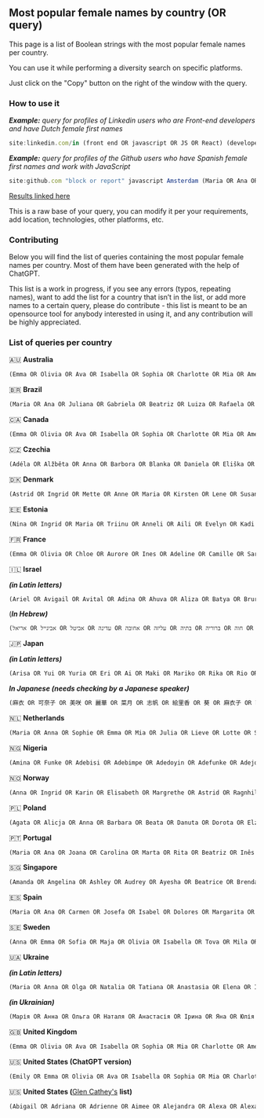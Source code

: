 ## Most popular female names by country (OR query)

This page is a list of Boolean strings with the most popular female names per country. 

You can use it while performing a diversity search on specific platforms.

Just click on the "Copy" button on the right of the window with the query.

### **How to use it**

***Example:** query for profiles of Linkedin users who are Front-end developers and have Dutch female first names*

```jsx
site:linkedin.com/in (front end OR javascript OR JS OR React) (developer OR engineer) (Maria OR Anna OR Sophie OR Emma OR Mia OR Julia OR Lieve OR Lotte OR Sara OR Sanne OR Eva OR Linda OR Elise OR Femke OR Isabelle OR Yara OR Amelia OR Charlie OR Maja OR Noa OR Roos OR Fleur OR Merel OR Nina OR Hanna OR Lianne OR Amy OR Milou OR Megan OR Iris OR Aurora OR Lotte OR Maxime OR Pien OR Bo OR Inez OR Esther OR Bente OR Lisanne OR Lien OR Liza OR Nienke OR Maud OR Marije OR Lin OR Aniek OR Kim OR Marloes OR Jasmijn OR Lian OR Loes OR Maike OR Merel OR Puck OR Rosa OR Sofie OR Suus OR Tess OR Wendy OR Ylva OR Zoë OR Lisa OR Annemarie OR Bianca OR Cathelijne OR Eline OR Francien OR Gertie OR Hester OR Janna OR Jenny OR Kimberley OR Lianne OR Loes OR Monique OR Nina OR Patricia OR Paulien OR Pauline OR Sabrina OR Sandra OR Sanneke OR Simone OR Tineke OR Willeke OR Wilma OR Xandra OR Yvonne OR Zus)
```


 ***Example:** query for profiles of the Github users who have Spanish female first names and work with JavaScript*

```jsx
site:github.com "block or report" javascript Amsterdam (Maria OR Ana OR Carmen OR Josefa OR Isabel OR Dolores OR Margarita OR María Teresa OR Cristina OR Pilar OR Ana María OR Lucía OR Marta OR Sara OR Julia OR Belén OR Encarnación OR Raquel OR Martina OR Natalia OR Laura OR Victoria OR Esther OR Nuria OR Alba OR Andrea OR Mónica OR Yolanda OR Concha OR Aida OR Arancha OR Mercedes OR Gloria OR Irene OR Lourdes OR Francisca OR Elvira OR Inmaculada OR Martínez OR Elena OR Guadalupe OR Patricia OR Amparo OR Ofelia OR Silvia OR Rocío OR Julia María OR Lucinda OR Ester OR Fátima OR Adela OR Emilia OR Conchita OR Amalia OR Adriana OR María José OR Ángela OR María Dolores OR Fernanda OR Encarna OR Asunción OR Begoña OR Concepción OR Raúl OR Remedios OR Amelia OR Aurora OR Ana Isabel OR Rosa María OR Marisol OR Agustina OR Teresa OR Ana Belén OR Ana Rosa OR Juanita OR Angela OR Yolanda Maria OR María Victoria OR María Antonia OR Rosa Ana OR Anabel OR Mireia OR Marta María OR Ainhoa OR Nerea OR Mercedes María OR Silvia María OR Ana María OR Ana Maria OR Elvira María OR Maria Teresa OR Isabel Maria OR María Jose OR Conchita María OR Maria Dolores OR Maria Isabel OR Rocio Maria OR Ana Maria Teresa OR Belen Maria OR Carmen Maria OR Lucía Maria OR María Cristina OR María Pilar OR Maria Luisa OR Victoria Maria OR Ana Luisa OR María Elena OR María Gloria OR Maria Irene OR Maria Lourdes OR María Francisca OR María Inmaculada OR Maria Martinez OR Maria Guadalupe OR Maria Patricia OR Maria Amparo OR Maria Ofelia OR Maria Silvia OR Maria Rocio OR Maria Julia OR Maria Lucinda OR Maria Ester OR Maria Fatima OR Maria Adela OR Maria Emilia OR Maria Conchita OR Maria Amalia OR Maria Adriana OR María Josefa OR María Ángela OR María Dolores OR María Fernanda OR María Encarna OR María Asunción OR María Begoña OR María Concepción OR María Raúl OR María Remedios OR María Amelia OR María Aurora OR María Ana Isabel OR María Rosa María OR María Marisol OR María Agustina OR María Teresa OR María Ana Belén OR María Ana Rosa OR María Juanita OR María Angela OR María Yolanda OR María Mireia OR María Ainhoa OR María Nerea OR María Ana María OR María Ana Maria OR María Elvira María OR María Victoria OR María Antonia OR María Rosa Ana OR María Anabel)
```

[Results linked here](https://www.google.com/search?q=site%3Agithub.com+%22block+or+report%22+javascript++%28Maria+OR+Ana+OR+Carmen+OR+Josefa+OR+Isabel+OR+Dolores+OR+Margarita+OR+Mar%C3%ADa+Teresa+OR+Cristina+OR+Pilar+OR+Ana+Mar%C3%ADa+OR+Luc%C3%ADa+OR+Marta+OR+Sara+OR+Julia+OR+Bel%C3%A9n+OR+Encarnaci%C3%B3n+OR+Raquel+OR+Martina+OR+Natalia+OR+Laura+OR+Victoria+OR+Esther+OR+Nuria+OR+Alba+OR+Andrea+OR+M%C3%B3nica+OR+Yolanda+OR+Concha+OR+Aida+OR+Arancha+OR+Mercedes+OR+Gloria+OR+Irene+OR+Lourdes+OR+Francisca+OR+Elvira+OR+Inmaculada+OR+Mart%C3%ADnez+OR+Elena+OR+Guadalupe+OR+Patricia+OR+Amparo+OR+Ofelia+OR+Silvia+OR+Roc%C3%ADo+OR+Julia+Mar%C3%ADa+OR+Lucinda+OR+Ester+OR+F%C3%A1tima+OR+Adela+OR+Emilia+OR+Conchita+OR+Amalia+OR+Adriana+OR+Mar%C3%ADa+Jos%C3%A9+OR+%C3%81ngela+OR+Mar%C3%ADa+Dolores+OR+Fernanda+OR+Encarna+OR+Asunci%C3%B3n+OR+Bego%C3%B1a+OR+Concepci%C3%B3n+OR+Ra%C3%BAl+OR+Remedios+OR+Amelia+OR+Aurora+OR+Ana+Isabel+OR+Rosa+Mar%C3%ADa+OR+Marisol+OR+Agustina+OR+Teresa+OR+Ana+Bel%C3%A9n+OR+Ana+Rosa+OR+Juanita+OR+Angela+OR+Yolanda+Maria+OR+Mar%C3%ADa+Victoria+OR+Mar%C3%ADa+Antonia+OR+Rosa+Ana+OR+Anabel+OR+Mireia+OR+Marta+Mar%C3%ADa+OR+Ainhoa+OR+Nerea+OR+Mercedes+Mar%C3%ADa+OR+Silvia+Mar%C3%ADa+OR+Ana+Mar%C3%ADa+OR+Ana+Maria+OR+Elvira+Mar%C3%ADa+OR+Maria+Teresa+OR+Isabel+Maria+OR+Mar%C3%ADa+Jose+OR+Conchita+Mar%C3%ADa+OR+Maria+Dolores+OR+Maria+Isabel+OR+Rocio+Maria+OR+Ana+Maria+Teresa+OR+Belen+Maria+OR+Carmen+Maria+OR+Luc%C3%ADa+Maria+OR+Mar%C3%ADa+Cristina+OR+Mar%C3%ADa+Pilar+OR+Maria+Luisa+OR+Victoria+Maria+OR+Ana+Luisa+OR+Mar%C3%ADa+Elena+OR+Mar%C3%ADa+Gloria+OR+Maria+Irene+OR+Maria+Lourdes+OR+Mar%C3%ADa+Francisca+OR+Mar%C3%ADa+Inmaculada+OR+Maria+Martinez+OR+Maria+Guadalupe+OR+Maria+Patricia+OR+Maria+Amparo+OR+Maria+Ofelia+OR+Maria+Silvia+OR+Maria+Rocio+OR+Maria+Julia+OR+Maria+Lucinda+OR+Maria+Ester+OR+Maria+Fatima+OR+Maria+Adela+OR+Maria+Emilia+OR+Maria+Conchita+OR+Maria+Amalia+OR+Maria+Adriana+OR+Mar%C3%ADa+Josefa+OR+Mar%C3%ADa+%C3%81ngela+OR+Mar%C3%ADa+Dolores+OR+Mar%C3%ADa+Fernanda+OR+Mar%C3%ADa+Encarna+OR+Mar%C3%ADa+Asunci%C3%B3n+OR+Mar%C3%ADa+Bego%C3%B1a+OR+Mar%C3%ADa+Concepci%C3%B3n+OR+Mar%C3%ADa+Ra%C3%BAl+OR+Mar%C3%ADa+Remedios+OR+Mar%C3%ADa+Amelia+OR+Mar%C3%ADa+Aurora+OR+Mar%C3%ADa+Ana+Isabel+OR+Mar%C3%ADa+Rosa+Mar%C3%ADa+OR+Mar%C3%ADa+Marisol+OR+Mar%C3%ADa+Agustina+OR+Mar%C3%ADa+Teresa+OR+Mar%C3%ADa+Ana+Bel%C3%A9n+OR+Mar%C3%ADa+Ana+Rosa+OR+Mar%C3%ADa+Juanita+OR+Mar%C3%ADa+Angela+OR+Mar%C3%ADa+Yolanda+OR+Mar%C3%ADa+Mireia+OR+Mar%C3%ADa+Ainhoa+OR+Mar%C3%ADa+Nerea+OR+Mar%C3%ADa+Ana+Mar%C3%ADa+OR+Mar%C3%ADa+Ana+Maria+OR+Mar%C3%ADa+Elvira+Mar%C3%ADa+OR+Mar%C3%ADa+Victoria+OR+Mar%C3%ADa+Antonia+OR+Mar%C3%ADa+Rosa+Ana+OR+Mar%C3%ADa+Anabel%29&ei=kuXbY_afBqGO9u8PhvSK0Ao&ved=0ahUKEwj2sOLdoff8AhUhh_0HHQa6AqoQ4dUDCA8&uact=5&oq=site%3Agithub.com+%22block+or+report%22+javascript++%28Maria+OR+Ana+OR+Carmen+OR+Josefa+OR+Isabel+OR+Dolores+OR+Margarita+OR+Mar%C3%ADa+Teresa+OR+Cristina+OR+Pilar+OR+Ana+Mar%C3%ADa+OR+Luc%C3%ADa+OR+Marta+OR+Sara+OR+Julia+OR+Bel%C3%A9n+OR+Encarnaci%C3%B3n+OR+Raquel+OR+Martina+OR+Natalia+OR+Laura+OR+Victoria+OR+Esther+OR+Nuria+OR+Alba+OR+Andrea+OR+M%C3%B3nica+OR+Yolanda+OR+Concha+OR+Aida+OR+Arancha+OR+Mercedes+OR+Gloria+OR+Irene+OR+Lourdes+OR+Francisca+OR+Elvira+OR+Inmaculada+OR+Mart%C3%ADnez+OR+Elena+OR+Guadalupe+OR+Patricia+OR+Amparo+OR+Ofelia+OR+Silvia+OR+Roc%C3%ADo+OR+Julia+Mar%C3%ADa+OR+Lucinda+OR+Ester+OR+F%C3%A1tima+OR+Adela+OR+Emilia+OR+Conchita+OR+Amalia+OR+Adriana+OR+Mar%C3%ADa+Jos%C3%A9+OR+%C3%81ngela+OR+Mar%C3%ADa+Dolores+OR+Fernanda+OR+Encarna+OR+Asunci%C3%B3n+OR+Bego%C3%B1a+OR+Concepci%C3%B3n+OR+Ra%C3%BAl+OR+Remedios+OR+Amelia+OR+Aurora+OR+Ana+Isabel+OR+Rosa+Mar%C3%ADa+OR+Marisol+OR+Agustina+OR+Teresa+OR+Ana+Bel%C3%A9n+OR+Ana+Rosa+OR+Juanita+OR+Angela+OR+Yolanda+Maria+OR+Mar%C3%ADa+Victoria+OR+Mar%C3%ADa+Antonia+OR+Rosa+Ana+OR+Anabel+OR+Mireia+OR+Marta+Mar%C3%ADa+OR+Ainhoa+OR+Nerea+OR+Mercedes+Mar%C3%ADa+OR+Silvia+Mar%C3%ADa+OR+Ana+Mar%C3%ADa+OR+Ana+Maria+OR+Elvira+Mar%C3%ADa+OR+Maria+Teresa+OR+Isabel+Maria+OR+Mar%C3%ADa+Jose+OR+Conchita+Mar%C3%ADa+OR+Maria+Dolores+OR+Maria+Isabel+OR+Rocio+Maria+OR+Ana+Maria+Teresa+OR+Belen+Maria+OR+Carmen+Maria+OR+Luc%C3%ADa+Maria+OR+Mar%C3%ADa+Cristina+OR+Mar%C3%ADa+Pilar+OR+Maria+Luisa+OR+Victoria+Maria+OR+Ana+Luisa+OR+Mar%C3%ADa+Elena+OR+Mar%C3%ADa+Gloria+OR+Maria+Irene+OR+Maria+Lourdes+OR+Mar%C3%ADa+Francisca+OR+Mar%C3%ADa+Inmaculada+OR+Maria+Martinez+OR+Maria+Guadalupe+OR+Maria+Patricia+OR+Maria+Amparo+OR+Maria+Ofelia+OR+Maria+Silvia+OR+Maria+Rocio+OR+Maria+Julia+OR+Maria+Lucinda+OR+Maria+Ester+OR+Maria+Fatima+OR+Maria+Adela+OR+Maria+Emilia+OR+Maria+Conchita+OR+Maria+Amalia+OR+Maria+Adriana+OR+Mar%C3%ADa+Josefa+OR+Mar%C3%ADa+%C3%81ngela+OR+Mar%C3%ADa+Dolores+OR+Mar%C3%ADa+Fernanda+OR+Mar%C3%ADa+Encarna+OR+Mar%C3%ADa+Asunci%C3%B3n+OR+Mar%C3%ADa+Bego%C3%B1a+OR+Mar%C3%ADa+Concepci%C3%B3n+OR+Mar%C3%ADa+Ra%C3%BAl+OR+Mar%C3%ADa+Remedios+OR+Mar%C3%ADa+Amelia+OR+Mar%C3%ADa+Aurora+OR+Mar%C3%ADa+Ana+Isabel+OR+Mar%C3%ADa+Rosa+Mar%C3%ADa+OR+Mar%C3%ADa+Marisol+OR+Mar%C3%ADa+Agustina+OR+Mar%C3%ADa+Teresa+OR+Mar%C3%ADa+Ana+Bel%C3%A9n+OR+Mar%C3%ADa+Ana+Rosa+OR+Mar%C3%ADa+Juanita+OR+Mar%C3%ADa+Angela+OR+Mar%C3%ADa+Yolanda+OR+Mar%C3%ADa+Mireia+OR+Mar%C3%ADa+Ainhoa+OR+Mar%C3%ADa+Nerea+OR+Mar%C3%ADa+Ana+Mar%C3%ADa+OR+Mar%C3%ADa+Ana+Maria+OR+Mar%C3%ADa+Elvira+Mar%C3%ADa+OR+Mar%C3%ADa+Victoria+OR+Mar%C3%ADa+Antonia+OR+Mar%C3%ADa+Rosa+Ana+OR+Mar%C3%ADa+Anabel%29&gs_lcp=Cgxnd3Mtd2l6LXNlcnAQA0oECEEYAEoECEYYAFCJCViJCWCB4gFoAHAAeACAAQCIAQCSAQCYAQCgAQHAAQE&sclient=gws-wiz-serp)

 
This is a raw base of your query, you can modify it per your requirements, add location, technologies, other platforms, etc.

### Contributing

Below you will find the list of queries containing the most popular female names per country. Most of them have been generated with the help of ChatGPT. 

This list is a work in progress, if you see any errors (typos, repeating names), want to add the list for a country that isn’t in the list, or add more names to a certain query, please do contribute - this list is meant to be an opensource tool for anybody interested in using it, and any contribution will be highly appreciated. 

### List of queries per country

🇦🇺 **Australia**

```jsx
(Emma OR Olivia OR Ava OR Isabella OR Sophia OR Charlotte OR Mia OR Amelia OR Harper OR Evelyn OR Abigail OR Emily OR Elizabeth OR Avery OR Sofia OR Ella OR Madison OR Scarlett OR Victoria OR Aria OR Grace OR Chloe OR Camila OR Natalie OR Aaliyah OR Addison OR Riley OR Lily OR Aubrey OR Brooklyn OR Ellie OR Nora OR Hazel OR Violet OR Aurora OR Adalynn OR Mila OR Luna OR Willow OR Sarah OR Audrey OR Hailey OR Arianna OR Kaylee OR Anna OR Elliana OR Allison OR Savannah OR Nevaeh OR Paisley OR Everly OR Cora OR Lydia OR Eleanor OR Hannah OR Harley OR Aubree OR Genesis OR Adalyn OR Ryleigh OR Saylor OR Makayla OR Julia OR Gianna OR Ivy OR Sadie OR Mackenzie OR Lillian OR Caroline OR Brielle OR Khloé OR Ariah OR Raelynn OR Jocelyn OR Evangeline OR Parker OR Samantha OR Vivienne OR Remi OR Jordyn OR Kinley OR Hayden OR Rylee OR Piper OR Quinn OR Paige OR Gwendolyn OR Reign OR Isabelle OR Annabelle OR Raegan OR Everleigh OR Cali OR Ruth OR Arya OR Mariah OR Mya OR Londyn)
```

🇧🇷 **Brazil**

```jsx
(Maria OR Ana OR Juliana OR Gabriela OR Beatriz OR Luiza OR Rafaela OR Fernanda OR Isabella OR Amanda OR Caroline OR Karoline OR Sarah OR Roberta OR Larissa OR Raissa OR Aline OR Flavia OR Francisca OR Mariana OR Luana OR Bianca OR Lara OR Mayara OR Tatiana OR Isadora OR Marcela OR Ana Paula OR Guilhermina OR Heloisa OR Tais OR Bruna OR Marcelina OR Ana Luiza OR Leticia OR Paola OR Laura OR Maria Clara OR Ludmila OR Joana OR Carolina OR Maria Eduarda OR Alice OR Marcela OR Ana Beatriz OR Julia OR Joana OR Leticia OR Marina OR Maria Alice OR Karina OR Gisele OR Luciana OR Alice OR Mariana OR Marcela OR Luana OR Karoline OR Lara OR Maria Luiza OR Ludmila OR Raissa OR Bruna OR Leticia OR Mariana OR Francisca OR Gabriela OR Marina OR Leticia OR Rafaela OR Bruna OR Karoline OR Beatriz OR Roberta OR Mariana OR Juliana OR Rafaela OR Mariana OR Bruna OR Leticia OR Roberta)
```

🇨🇦 **Canada**

```jsx
(Emma OR Olivia OR Ava OR Isabella OR Sophia OR Charlotte OR Mia OR Amelia OR Harper OR Evelyn OR Abigail OR Emily OR Elizabeth OR Avery OR Sofia OR Ella OR Madison OR Scarlett OR Victoria OR Aria OR Grace OR Chloe OR Camila OR Natalie OR Aaliyah OR Addison OR Riley OR Lily OR Aubrey OR Brooklyn OR Ellie OR Nora OR Hazel OR Violet OR Aurora OR Adalynn OR Mila OR Luna OR Willow OR Sarah OR Audrey OR Hailey OR Arianna OR Kaylee OR Anna OR Elliana OR Allison OR Savannah OR Nevaeh OR Paisley OR Everly OR Cora OR Lydia OR Eleanor OR Hannah OR Harley OR Aubree OR Genesis OR Adalyn OR Ryleigh OR Saylor OR Makayla OR Julia OR Gianna OR Ivy OR Sadie OR Mackenzie OR Lillian OR Caroline OR Brielle OR Khloé OR Ariah OR Raelynn OR Jocelyn OR Evangeline OR Parker OR Samantha OR Vivienne OR Remi OR Jordyn OR Kinley OR Hayden OR Rylee OR Piper OR Quinn OR Paige OR Gwendolyn OR Reign OR Isabelle OR Annabelle OR Raegan OR Everleigh OR Cali OR Ruth OR Arya OR Mariah OR Mya OR Londyn)
```

🇨🇿 **Czechia**

```jsx
(Adéla OR Alžběta OR Anna OR Barbora OR Blanka OR Daniela OR Eliška OR Eva OR Gabriela OR Hana OR Iva OR Jana OR Kateřina OR Kristýna OR Lucie OR Magdaléna OR Markéta OR Martina OR Michaela OR Monika OR Natalie OR Nikola OR Pavlína OR Petra OR Renata OR Šárka OR Simona OR Soňa OR Tereza OR Veronika OR Věra OR Vladimíra OR Zuzana OR Aneta OR Andrea OR Jitka OR Klára OR Květa OR Lenka OR Lída OR Ludmila OR Marcela OR Mariana OR Marika OR Marta OR Michala OR Milada OR Milena OR Miloslava OR Miroslava OR Nada OR Náděje OR Nina OR Olga OR Patrik OR Paulina OR Radka OR Renáta OR Růžena OR Štěpánka OR Sylva OR Tamara OR Terezie OR Zdenka OR Zdena OR Zdeňka OR Zuzana OR Alena OR Alice OR Anastázie OR Anetta OR Anička OR Božena OR Dita OR Drahomíra OR Jarmila OR Jaroslava OR Jolana OR Karolína OR Katerina OR Lenka OR Lidmila OR Lucie OR Lydie OR Magdaléna OR Marie OR Marijana OR Marika OR Marketa OR Mária OR Milada OR Miloslava OR Olga OR Renata OR Stanislava OR Tereza OR Zdena OR Zdeňka OR Zuzana)
```

🇩🇰 **Denmark**

```jsx
(Astrid OR Ingrid OR Mette OR Anne OR Maria OR Kirsten OR Lene OR Susanne OR Hanne OR Rikke OR Signe OR Helene OR Sine OR Dorthe OR Ida OR Birgitte OR Maja OR Anne-Marie OR Malene OR Sofie OR Camilla OR Louise OR Line OR Emma OR Julie OR Trine OR Cecilie OR Sara OR Pernille OR Charlotte OR Gitte OR Stine OR Tina OR Inge OR Elisabeth OR Karen OR Lise OR Birthe OR Majken OR Berit OR Jette OR Grethe OR Karen-Lise OR Henriette OR Nina OR Vibeke OR Agnes OR Bettina OR Karen-Margrethe OR Kristine OR Annette OR Bodil OR Connie OR Merete OR Tine OR Ilse OR Aase OR Marianne OR Tove OR Margrethe OR Lene-Mette OR Anette OR Else OR Eva OR Elin OR Gunilla OR Johanne OR Kari OR Ulla OR Lotte OR Birte OR Gudrun OR Susan OR Lene-Marie OR Inger OR Christa OR Gertrud OR Tanja OR Janni OR Lone OR Anja OR Karen-Marie OR Marianne-Lene OR Helle OR Mette-Marie OR Karoline OR Kristina OR Karen-Birgitte OR Anette-Mette OR Pia OR Lene-Merete OR Berit-Lene OR Marie)
```

🇪🇪 **Estonia**

```jsx
(Nina OR Ingrid OR Maria OR Triinu OR Anneli OR Aili OR Evelyn OR Kadi OR Kristiina OR Kätlin OR Marika OR Merike OR Miina OR Siiri OR Evelin OR Heidi OR Helina OR Karmen OR Leena OR Marju OR Marlene OR Piret OR Raili OR Ülle OR Agnes OR Airi OR Alar OR Alise OR Anu OR Ariana OR Astrid OR Birgit OR Eda OR Eliise OR Gerli OR Ilona OR Indrek OR Inna OR Jana OR Janika OR Katrin OR Kerttu OR Kiira OR Kreete OR Krista OR Lara OR Laura OR Lea OR Liisi OR Ljudmilla OR Maarika OR Maarja OR Mariliis OR Maris OR Marta OR Maret OR Mihkel OR Nele OR Päivi OR Piia OR Riina OR Sandra OR Signe OR Silvia OR Sirje OR Siret OR Taisi OR Tanel OR Tõnu OR Toomas OR Triin OR Tõnis OR Urmas OR Uudo OR Valentina OR Violet OR Väli OR Anti OR Iiris OR Imbi OR Inge OR Kadri OR Katariina OR Kertu OR Liina OR Lille OR Linda OR Markus OR Marva OR Mette OR Milvi OR Mirtel OR Monika OR Pauliina OR Raivo OR Renata OR Risto OR Sille OR Sireli OR Siim OR Sirje OR Tuuli OR Viive OR Väino OR Elo OR Elsa OR Ene OR Epp OR Erki OR Eve OR Gertrud OR Hele OR Jakob OR Janne OR Joosep OR Juhan OR Juuli OR Kaur OR Kelle OR Kirsi OR Küllike OR Laine OR Liisi OR Mart OR Meelis OR Meeli OR Mihkel OR Tarmo OR Tiina OR Toivo OR Ulla OR Villem OR Zuleyha)
```

🇫🇷 **France**

```jsx
(Emma OR Olivia OR Chloe OR Aurore OR Ines OR Adeline OR Camille OR Sarah OR Lucie OR Amelie OR Lea OR Nina OR Elise OR Manon OR Lila OR Lola OR Louise OR Claire OR Julie OR Margaux OR Eve OR Pauline OR Justine OR Maelys OR Mila OR Estelle OR Lou OR Anaïs OR Celia OR Louna OR Mila OR Zoé OR Léa OR Emilie OR Lena OR Clara OR Mathilde OR Charlotte OR Marianne OR Lilou OR Marie OR Elodie OR Romane OR Céline OR Gabrielle OR Laurine OR Mila OR Noémie OR Héloïse OR Anne OR Line OR Lilou OR Nathalie OR Alix OR Sophie OR Marine OR Aurélie OR Lena OR Maeve OR Alexandra OR Alice OR Coralie OR Fanny OR Lysa OR Lena OR Annie OR Pauline OR Brigitte OR Lise OR Eva OR Aurélia OR Lena OR Lise OR Léna OR Lola OR Victoire OR Lena OR Claire OR Béatrice OR Nina OR Lena OR Julie OR Lena OR Nina OR Lena OR Léa)
```
🇮🇱 **Israel**

***(in Latin letters)***

```jsx
(Ariel OR Avigail OR Avital OR Adina OR Ahuva OR Aliza OR Batya OR Bruria OR Chava OR Dafna OR Devorah OR Eden OR Efrat OR Eliana OR Elisha OR Emunah OR Esther OR Etty OR Galit OR Gila OR Hadar OR Hannah OR Hava OR Haviva OR Hilla OR Ilana OR Irit OR Keren OR Leah OR Malka OR Michal OR Naama OR Nechama OR Nili OR Ofra OR Orli OR Orit OR Rivka OR Ruth OR Sarah OR Shira OR Tamar OR Tova OR Varda OR Yael OR Yehudit OR Yifat OR Yocheved OR Zipporah OR Adi OR Agam OR Aleeza OR Alona OR Ayelet OR Chen OR Dana OR Daphna OR Deena OR Einat OR Elianna OR Elisheva OR Elnatan OR Galia OR Gaya OR Geula OR Hagit OR Hodaya OR Inbar OR Karmit OR Karoline OR Keren-Or OR Liat OR Liora OR Maayan OR Michal-Nili OR Miriam OR Noa OR Noam OR Noga OR Ofira OR Or OR Orly OR Oshrat OR Penina OR Pessy OR Rachel OR Roni OR Ruthie OR Shani OR Sharon OR Shlomit OR Shulamit OR Tamara OR Tzipporah OR Vered OR Yarden OR Yifat-Or OR Yaelle OR Yocheved-Malka OR Zohar)
```

(***In Hebrew)***

```jsx
(אריאל OR אביגייל OR אביטל OR עדינה OR אחובה OR עליזה OR בתיה OR ברוריה OR חוה OR דפנה OR דבורה OR עדן OR אפרת OR אליאנה OR אלישה OR אמונה OR אסתר OR אתי OR גלית OR גילה OR חדר OR חנה OR חוה OR חביבה OR היל OR עילנה OR עירית OR כרן OR לאה OR מלכה OR מיכל OR נעמה OR נחמה OR נילי OR עופרה OR אורלי OR אורי OR אורית OR רבקה OR רות OR שרה OR שירה OR תמר OR טובה OR ורדה OR יעל OR יהודית OR יפת OR יוכבד OR זיופורה OR עדי OR עגם OR עלעזה OR אלונה OR איילת OR חן OR דנה OR דפנה OR דינה OR אינת OR אליאנה OR אלישבע OR אלנתן OR גליה OR גאיה OR גאולה OR חגית OR חודחי OR ענבר OR קרמית OR קרולינה OR כרן-אור OR ליאת OR ליאור OR מעיין OR מיכל-נילי OR מרים OR נועה OR נועם OR נוגה OR עופירה OR אור OR אורלי OR אשרת OR פנינה OR פסי OR רחל OR רוני OR רותי OR שני OR שרון OR שלוםית OR שולמית OR תמרה OR ציפורה OR ורד OR ירדן OR יפת-אור OR יאללה OR יוכבד-מלכה OR זוהר)
```

🇯🇵 **Japan** 

***(in Latin letters)***

```jsx
(Arisa OR Yui OR Yuria OR Eri OR Ai OR Maki OR Mariko OR Rika OR Rio OR Ayaka OR Ami OR Momo OR Mei OR Saki OR Shiho OR Yuna OR Yurika OR Aiha OR Asumi OR Fumiko OR Emiko OR Eriko OR Hina OR Haruka OR Hibiki OR Hotaru OR Hana OR Akira OR Akiko OR Arisa OR Asako OR Chinatsu OR Chie OR Chizuru OR Eika OR Emi OR Fumika OR Haruna OR Hitomi OR Hiyori OR Hisae OR Izumi OR Junko OR Kaori OR Kana OR Kaoru OR Kasumi OR Kumi OR Kanae OR Kanna OR Miho OR Mako OR Mika OR Miki OR Mina OR Mayu OR Michiko OR Minori OR Momoko OR Miku OR Miyu OR Nana OR Nagisa OR Nao OR Natsumi OR Nozomi OR Noriko OR Risa OR Saki OR Satomi OR Sayaka OR Sachiko OR Sakura OR Shiori OR Shizuka OR Taeko OR Tomomi OR Umi OR Yoko OR Yuka OR Yuki OR Yumiko OR Yumeko OR Yume OR Yukiko OR Yuko OR Yui OR Yuika OR Yuiha OR Yuriko OR Yurika)
```

***In Japanese (needs checking by a Japanese speaker)***

```jsx
(麻衣 OR 可奈子 OR 美咲 OR 麗華 OR 菜月 OR 志帆 OR 絵里香 OR 葵 OR 麻衣子 OR 萌音) OR (詩織 OR 芽依 OR 由香利 OR 莉穂 OR 真奈美 OR 詩音 OR 真琴 OR 瞳 OR 風音 OR 百合子) OR (美音 OR 涼 OR 珠希 OR 心美 OR 千春 OR 美緒 OR 詩菜 OR 綾音 OR 明日香 OR 理子) OR (莉美 OR 文香 OR 真央 OR 智美 OR 春香 OR 花音 OR 千尋 OR 優香 OR 真美 OR 千晶) OR (美音子 OR 美咲子 OR 文子 OR 優子 OR 芽織 OR 真希 OR 智穂 OR 千代 OR 明日香子 OR 花子) OR (綾乃 OR 彩乃 OR 理沙 OR 雫 OR 由香里 OR 直美 OR 文織 OR 明日葵 OR 千奈 OR 咲良) OR (麗奈 OR 奈穂 OR 千鶴 OR 咲子 OR 涼子 OR 莉那 OR 奈津子 OR 心美子 OR 真紀 OR 真未) OR (心美果 OR 真紅 OR 真理香 OR 真梨子 OR 文絵 OR 真緒 OR 優希 OR 千香子 OR 美奈子 OR 明日花) OR (真美子 OR 奈穂子 OR 春菜 OR 春香子 OR 真実 OR 智美子 OR 千代子 OR 彩織 OR 優美 OR 千那子) OR (美香 OR 芽衣 OR 智代 OR 千歳 OR 詩美 OR 理沙子 OR 真奈穂 OR 瞳子 OR 真未子 OR 珠美) OR (真希子 OR 真緒子 OR 美和子 OR 千聖 OR 美未 OR 芽依子 OR 珠希子 OR 詩希 OR 心美果子)
```

🇳🇱 **Netherlands**

```jsx
(Maria OR Anna OR Sophie OR Emma OR Mia OR Julia OR Lieve OR Lotte OR Sara OR Sanne OR Eva OR Linda OR Elise OR Femke OR Isabelle OR Yara OR Amelia OR Charlie OR Maja OR Noa OR Roos OR Fleur OR Merel OR Nina OR Hanna OR Lianne OR Amy OR Milou OR Megan OR Iris OR Aurora OR Lotte OR Maxime OR Pien OR Bo OR Inez OR Esther OR Bente OR Lisanne OR Lien OR Liza OR Nienke OR Maud OR Marije OR Lin OR Aniek OR Kim OR Marloes OR Jasmijn OR Lian OR Loes OR Maike OR Merel OR Puck OR Rosa OR Sofie OR Suus OR Tess OR Wendy OR Ylva OR Zoë OR Lisa OR Annemarie OR Bianca OR Cathelijne OR Eline OR Francien OR Gertie OR Hester OR Janna OR Jenny OR Kimberley OR Lianne OR Loes OR Monique OR Nina OR Patricia OR Paulien OR Pauline OR Sabrina OR Sandra OR Sanneke OR Simone OR Tineke OR Willeke OR Wilma OR Xandra OR Yvonne OR Zus)
```

🇳🇬 **Nigeria**

```jsx
(Amina OR Funke OR Adebisi OR Adebimpe OR Adedoyin OR Adefunke OR Adejoke OR Adekunbi OR Ademola OR Adetutu OR Adeyemi OR Adunni OR Afolabi OR Alaba OR Alagbo OR Alakija OR Alhaja OR Aliyu OR Amaka OR Aminat OR Anike OR Arinze OR Atinuke OR Ayo OR Balikis OR Binta OR Bisi OR Chiamaka OR Chidimma OR Chika OR Chinelo OR Chukwudi OR Dabira OR Damilola OR Danjuma OR Ebele OR Ebere OR Edith OR Edna OR Ekene OR Elizabeth OR Emem OR Emilia OR Esther OR Eucharia OR Fidelia OR Funmi OR Grace OR Halimat OR Hannah OR Hauwa OR Ifeoma OR Ijeawele OR Imaobong OR Iniobong OR Itohan OR Jumoke OR Kikelomo OR Kemi OR Kemisola OR Kofoworola OR Laraba OR Lateefat OR Lateefat OR Latifat OR Lola OR Maureen OR Mercy OR Modupe OR Morenike OR Moyinoluwa OR Moyosore OR Ngozi OR Nifemi OR Nkechi OR Nnena OR Nneoma OR Nwabueze OR Nwadiogo OR Nwamaka OR Nwanyimma OR Nweke OR Nwogu OR Nwoke OR Nwosu OR Obianuju OR Obiora OR Ogechukwu OR Ogonna OR Ogochukwu OR Olufunmilayo OR Olufunmi OR Oluwafunmilayo OR Oluwafunmi OR Oluwaseun OR Onyekachi OR Patricia OR Peace OR Rukayat OR Sharon OR Sidikat OR Sophia OR Taiwo OR Tolulope OR Uche OR Ugochukwu OR Uju OR Ukamaka OR Uzoamaka)
```

🇳🇴 **Norway**

```jsx
(Anna OR Ingrid OR Karin OR Elisabeth OR Margrethe OR Astrid OR Ragnhild OR Bodil OR Liv OR Tone OR Solveig OR Gudrun OR Sigrid OR Hilde OR Tone OR Berit OR Turid OR Bente OR Kari OR Gro OR Eli OR Kristin OR Marit OR Unni OR Ingeborg OR Grethe OR Anne OR Else OR Lene OR Maja OR Britt OR Gunn OR Marius OR Line OR Kjersti OR Merete OR Lillian OR Nina OR Siv OR Ellen OR Stine OR Eva OR Bente OR Anette OR Tove OR Ida OR Marte OR Synnøve OR Sissel OR Henny OR Tine OR Kari-Anne OR Randi OR Mona OR Mette OR Lise OR Helene OR Johanne OR Wenche OR Monika OR Susanne OR Lene OR Anny OR Marielle OR Maren OR Mariann OR Hanne OR Karoline OR Tonje OR Ruth OR Lena OR Irmelin OR Karine OR Cathrine OR Wenche OR Arntzen OR Inga OR Adele OR Marjorie OR Ylva OR Siri OR Stine OR Vibeke OR Signe OR Gunhild OR Aud OR Inge OR Oda OR Guro OR Katrine OR Maria OR Barbro OR Elin OR Maria OR Anneli OR Lene OR Solfrid OR Groa OR Hjørdis OR Mille OR Martine OR Else OR Ingunn OR Elisabeth OR Ruth)
```

🇵🇱 **Poland**

```jsx
(Agata OR Alicja OR Anna OR Barbara OR Beata OR Danuta OR Dorota OR Elżbieta OR Ewa OR Halina OR Iwona OR Joanna OR Jolanta OR Katarzyna OR Kinga OR Krystyna OR Magdalena OR Małgorzata OR Mariola OR Marta OR Monika OR Natalia OR Paulina OR Renata OR Roberta OR Sabrina OR Sylwia OR Tamara OR Teresa OR Urszula OR Wiesława OR Zofia OR Adrianna OR Aleksandra OR Aneta OR Antonina OR Bożena OR Celina OR Czesława OR Edyta OR Eliza OR Emilia OR Gabriela OR Grażyna OR Jowita OR Justyna OR Kamila OR Karolina OR Marzena OR Michalina OR Milena OR Nadzieja OR Nika OR Nina OR Oliwia OR Stanisława OR Wanda OR Agnieszka OR Anastazja OR Angelika OR Blanka OR Cecylia OR Edyta OR Gabriela OR Jowita OR Justyna OR Kamila OR Karolina OR Marzena OR Michalina OR Milena OR Nadzieja OR Nika OR Nina OR Oliwia OR Wanda)
```

🇵🇹 **Portugal**

```jsx
(Maria OR Ana OR Joana OR Carolina OR Marta OR Rita OR Beatriz OR Inês OR Sofia OR Margarida OR Teresa OR Filipa OR Isabel OR Catarina OR Raquel OR Rosa OR Luciana OR Fernanda OR Daniela OR Paula OR Manuela OR Cláudia OR Mariana OR Elisa OR Mónica OR Tânia OR Sónia OR Madalena OR Luísa OR Gabriela OR Núria OR Adriana OR Alice OR Bruna OR Marisa OR Patrícia OR Bárbara OR Dulce OR Estela OR Deolinda OR Fátima OR Conceição OR Arminda OR Guida OR Isaura OR Vanda OR Fatima OR Laura OR Marcelina OR Olga OR Sara OR Helena OR Emília OR Carlota OR Júlia OR Lucinda OR Graça OR Adélia OR Amália OR Aurora OR Benedita OR Iracema OR Eulália OR Cândida OR Liliana OR Ester OR Olinda OR Silvana OR Rosário OR Elisabete OR Leonor OR Regina OR Lurdes OR Lúcia OR Graciete OR Anabela OR Júlia OR Mariana OR Emilia OR Adelaide OR Graça OR Raquel OR Bárbara OR Liliana OR Joana OR Adriana OR Mariana OR Emilia OR Amélia OR Luciana OR Adriana OR Sofia OR Maria)
```

🇸🇬 **Singapore**

```jsx
(Amanda OR Angelina OR Ashley OR Audrey OR Ayesha OR Beatrice OR Brenda OR Carmen OR Caroline OR Cassie OR Catherine OR Charmaine OR Cheryl OR Christine OR Cindy OR Claire OR Constance OR Daphne OR Darlene OR Dawn OR Debbie OR Delia OR Denise OR Diana OR Doris OR Elaine OR Eleanor OR Elizabeth OR Emily OR Emma OR Evelyn OR Fiona OR Florence OR Gabriella OR Grace OR Hannah OR Harper OR Hazel OR Heidi OR Holly OR Ida OR Jacqueline OR Joanne OR Josephine OR Joyce OR Jullia OR Karen OR Katherine OR Katie OR Kelly OR Kimberly OR Kirsten OR Lara OR Leah OR Lena OR Lily OR Linda OR Lisa OR Maggie OR Maria OR Mariah OR Marianne OR Mary OR Megan OR Melanie OR Michelle OR Mildred OR Minnie OR Miriam OR Molly OR Nadia OR Nancy OR Naomi OR Natalie OR Nicole OR Nina OR Noelle OR Olivia OR Patricia OR Pauline OR Pearl OR Phoebe OR Rachel OR Rebecca OR Rosalind OR Rose OR Rosemarie OR Samantha OR Sarah OR Selena OR Sharon OR Sherlyn OR Shirlene OR Sophia OR Stella OR Susan OR Teresa OR Tessa OR Thalia OR Tina OR Tracy OR Vanessa OR Victoria OR Vivian OR Wendy OR Yvette OR Zoe)
```

🇪🇸 **Spain**

```jsx
(Maria OR Ana OR Carmen OR Josefa OR Isabel OR Dolores OR Margarita OR María Teresa OR Cristina OR Pilar OR Ana María OR Lucía OR Marta OR Sara OR Julia OR Belén OR Encarnación OR Raquel OR Martina OR Natalia OR Laura OR Victoria OR Esther OR Nuria OR Alba OR Andrea OR Mónica OR Yolanda OR Concha OR Aida OR Arancha OR Mercedes OR Gloria OR Irene OR Lourdes OR Francisca OR Elvira OR Inmaculada OR Martínez OR Elena OR Guadalupe OR Patricia OR Amparo OR Ofelia OR Silvia OR Rocío OR Julia María OR Lucinda OR Ester OR Fátima OR Adela OR Emilia OR Conchita OR Amalia OR Adriana OR María José OR Ángela OR María Dolores OR Fernanda OR Encarna OR Asunción OR Begoña OR Concepción OR Raúl OR Remedios OR Amelia OR Aurora OR Ana Isabel OR Rosa María OR Marisol OR Agustina OR Teresa OR Ana Belén OR Ana Rosa OR Juanita OR Angela OR Yolanda Maria OR María Victoria OR María Antonia OR Rosa Ana OR Anabel OR Mireia OR Marta María OR Ainhoa OR Nerea OR Mercedes María OR Silvia María OR Ana María OR Ana Maria OR Elvira María OR Maria Teresa OR Isabel Maria OR María Jose OR Conchita María OR Maria Dolores OR Maria Isabel OR Rocio Maria OR Ana Maria Teresa OR Belen Maria OR Carmen Maria OR Lucía Maria OR María Cristina OR María Pilar OR Maria Luisa OR Victoria Maria OR Ana Luisa OR María Elena OR María Gloria OR Maria Irene OR Maria Lourdes OR María Francisca OR María Inmaculada OR Maria Martinez OR Maria Guadalupe OR Maria Patricia OR Maria Amparo OR Maria Ofelia OR Maria Silvia OR Maria Rocio OR Maria Julia OR Maria Lucinda OR Maria Ester OR Maria Fatima OR Maria Adela OR Maria Emilia OR Maria Conchita OR Maria Amalia OR Maria Adriana OR María Josefa OR María Ángela OR María Dolores OR María Fernanda OR María Encarna OR María Asunción OR María Begoña OR María Concepción OR María Raúl OR María Remedios OR María Amelia OR María Aurora OR María Ana Isabel OR María Rosa María OR María Marisol OR María Agustina OR María Teresa OR María Ana Belén OR María Ana Rosa OR María Juanita OR María Angela OR María Yolanda OR María Mireia OR María Ainhoa OR María Nerea OR María Ana María OR María Ana Maria OR María Elvira María OR María Victoria OR María Antonia OR María Rosa Ana OR María Anabel)
```

🇸🇪 **Sweden**

```jsx
(Anna OR Emma OR Sofia OR Maja OR Olivia OR Isabella OR Tova OR Mila OR Wilma OR Lina OR Alice OR Majken OR Fanny OR Klara OR Lovisa OR Amelia OR Ella OR Noa OR Lea OR Freja OR Elin OR Tilde OR Nellie OR Astrid OR Minna OR Felicia OR Ellen OR Alice OR Ida OR Agnes OR Ingrid OR Maja OR Elsa OR Vera OR Ester OR Emma OR Matilda OR Sara OR Maria OR Amanda OR Ebba OR Isabell OR Greta OR Moa OR Liv OR Frida OR Linnea OR Alva OR Evelina OR Sanna OR Josefin OR Caroline OR Majken OR Åsa OR Katarina OR Victoria OR Julia OR Klara OR Therese OR Ellinor OR Ebba OR Emilia OR Signe OR Hannah OR Felicia OR Ella OR Lina OR Hedda OR Edith OR Molly OR Klara OR Matilda OR Kajsa OR Ebba OR Elin OR Ellen OR Wilma OR Amanda OR Maria OR Sofie OR Emilia OR Julie OR Cajsa OR Tuva OR Mathilda OR Moa OR Elvira OR Vera OR Agnes OR Beatrice OR Stina OR Lina OR Emma OR Elsa OR Annika OR Elin)
```

🇺🇦 **Ukraine**

***(in Latin letters)***

```jsx
(Maria OR Anna OR Olga OR Natalia OR Tatiana OR Anastasia OR Elena OR Irina OR Yana OR Julia OR Svetlana OR Alena OR Victoria OR Valeria OR Nadezhda OR Kateryna OR Lidia OR Inna OR Oksana OR Yuliya OR Galina OR Lyubov OR Mariya OR Iryna OR Svitlana OR Veronika OR Alla OR Nadiya OR Tetyana OR Lera OR Yuliia OR Maryana OR Anzhelika OR Dariya OR Kseniya OR Ulyana OR Yevheniia OR Alina OR Yuliana OR Daria OR Karina OR Nastya OR Raisa OR Kateryna OR Alevtina OR Nadiia OR Tamara OR Sofia OR Yevgeniya OR Dasha OR Iuliia OR Anastasiya OR Viktoriia OR Oxana OR Oksana OR Olena OR Zinaida OR Zhanna OR Lyudmila OR Tetiana OR Valentyna OR Oksana OR Galyna OR Irmina OR Iryna OR Nadiia OR Sofiia OR Yuliia OR Tereza OR Nataliya)
```

***(in Ukrainian)***

```jsx
(Марія OR Анна OR Ольга OR Наталя OR Анастасія OR Ірина OR Яна OR Юлія OR Світлана OR Алена OR Вікторія OR Валерія OR Надія OR Катерина OR Лідія OR Інна OR Оксана OR Галина OR Любов OR Ірина OR Вероніка OR Алла OR Тетяна OR Лера OR Мар'яна OR Анжеліка OR Дар'я OR Ксенія OR Уляна OR Євгенія OR Аліна OR Дар'я OR Каріна OR Настя OR Раїса OR Алевтіна OR Тамара OR Софія OR Євгенія OR Даша OR Вікторія OR Інна OR Аліна OR Наталія OR Юляна OR Валерія OR Алла OR Ірина OR Оксана OR Вікторія OR Олена OR Марта OR Романа OR Валентина OR Галина OR Аліна OR Єлизавета OR Маргарита OR Юлія OR Людмила OR Соня OR Олександра OR Віолетта OR Ангеліна OR Альона OR Альбіна OR Інеса OR Людмила OR Майя OR Рената OR Галя OR Вікторія OR Аріна OR Вероніка OR Катерина OR Марта OR Анна OR Галина OR Регіна OR Оксана OR Марина)
```

🇬🇧 **United Kingdom**

```jsx
(Emma OR Olivia OR Ava OR Isabella OR Sophia OR Mia OR Charlotte OR Amelia OR Harper OR Evelyn OR Abigail OR Scarlett OR Grace OR Chloe OR Victoria OR Lily OR Aria OR Madison OR Addison OR Aubrey OR Ella OR Adalynn OR Riley OR Brooklyn OR Aaliyah OR Leah OR Aurora OR Natalie OR Camila OR Kennedy OR Sadie OR Skylar OR Allie OR Ellie OR Sierra OR Aubree OR Kinsley OR Nevaeh OR Audrey OR Mackenzie OR Isabelle OR Alice OR Annabelle OR Caroline OR Madelyn OR Avery OR Arielle OR Eden OR Adalyn OR Trinity OR Rachel OR Molly OR Kaylee OR Layla OR Paisley OR Mariah OR Willow OR Lara OR Melanie OR Brianna OR Gianna OR Lillian OR Faith OR Brielle OR Eloise OR Remi OR Elsie OR Penelope OR Isla OR Ada)
```

🇺🇸 **United States (ChatGPT version)**

```jsx
(Emily OR Emma OR Olivia OR Ava OR Isabella OR Sophia OR Mia OR Charlotte OR Amelia OR Harper OR Avery OR Evelyn OR Abigail OR Emily OR Elizabeth OR Sofia OR Aubrey OR Addison OR Aria OR Adalynn OR Mila OR Riley OR Aurora OR Arianna OR Camila OR Eleanor OR Genesis OR Eden OR Brooklyn OR Natalie OR Lillian OR Hazel OR Violet OR Aaliyah OR Kaylee OR Aurora OR Scarlett OR Audrey OR Leah OR Allison OR Savannah OR Annabelle OR Natalie OR Isabelle OR Rylee OR Nevaeh OR Paisley OR Makayla OR Lydia OR Ellie OR Aurora OR Mackenzie OR Adalyn OR Avery OR Ezra OR Adalynn OR Hazel OR Aurora OR Stella OR Aria OR Aurora OR Avery OR Eleanor OR Natalie OR Avery OR Evelyn OR Hazel OR Avery OR Aurora OR Avery OR Natalie OR Hazel OR Avery OR Evelyn OR Aurora)
```

🇺🇸 **United States (**[Glen Cathey's](https://booleanblackbelt.com/2012/12/diversity-sourcing-boolean-search-strings-for-linkedin/) **list)**

```jsx
(Abigail OR Adriana OR Adrienne OR Aimee OR Alejandra OR Alexa OR Alexandra OR Alexandria OR Alexis OR Alice OR Alicia OR Alisha OR Alison OR Allison OR Alyssa OR Amanda OR Amber OR Amy OR Ana OR Andrea OR Angel OR Angela OR Angelica OR Angie OR Anita OR Ann OR Anna OR Anne OR Annette OR Annie OR April OR Ariana OR Ariel OR Arlene OR Ashlee OR Ashley OR Audrey OR Autumn OR Bailey OR Barbara OR Becky OR Belinda OR Beth OR Bethany OR Betty OR Beverly OR Bianca OR Bonnie OR Brandi OR Brandy OR Breanna OR Brenda OR Briana OR Brianna OR Bridget OR Brittany OR Brittney OR Brooke OR Caitlin OR Caitlyn OR Candace OR Candice OR Carla OR Carly OR Carmen OR Carol OR Carole OR Caroline OR Carolyn OR Carrie OR Casey OR Cassandra OR Cassidy OR Cassie OR Catherine OR Cathy OR Charlene OR Charlotte OR Chelsea OR Chelsey OR Cheryl OR Cheyenne OR Chloe OR Christie OR Christina OR Christine OR Christy OR Cindy OR Claire OR Claudia OR Colleen OR Connie OR Constance OR Courtney OR Cristina OR Crystal OR Cynthia OR Daisy OR Dana OR Danielle OR Darlene OR Dawn OR Deanna OR Debbie OR Deborah OR Debra OR Delores OR Denise OR Desiree OR Destiny OR Diamond OR Diana OR Diane OR Dianne OR Dolores OR Dominique OR Donna OR Doreen OR Doris OR Dorothy OR Ebony OR Eileen OR Elaine OR Elizabeth OR Ellen OR Emily OR Emma OR Erica OR Erika OR Erin OR Eva OR Evelyn OR Faith OR Felicia OR Frances OR Gabriela OR Gabriella OR Gabrielle OR Gail OR Gayle OR Geraldine OR Gina OR Glenda OR Gloria OR Grace OR Gwendolyn OR Hailey OR Haley OR Hannah OR Hayley OR Heather OR Heidi OR Helen OR Holly OR Irene OR Isabel OR Isabella OR Jackie OR Jaclyn OR Jacqueline OR Jade OR Jaime OR Jamie OR Jan OR Jane OR Janet OR Janice OR Janis OR Jasmin OR Jasmine OR Jean OR Jeanette OR Jeanne OR Jenna OR Jennifer OR Jenny OR Jessica OR Jill OR Jillian OR Jo OR Joan OR Joann OR Joanna OR Joanne OR Jocelyn OR Jodi OR Jody OR Jordan OR Josephine OR Joy OR Joyce OR Juanita OR Judith OR Judy OR Julia OR Julie OR June OR Kaitlin OR Kaitlyn OR Kara OR Karen OR Kari OR Karina OR Karla OR Katelyn OR Katherine OR Kathleen OR Kathryn OR Kathy OR Katie OR Katrina OR Kay OR Kayla OR Kaylee OR Kelli OR Kellie OR Kelly OR Kelsey OR Kendra OR Kerri OR Kerry OR Kiara OR Kim OR Kimberly OR Kirsten OR Krista OR Kristen OR Kristi OR Kristie OR Kristin OR Kristina OR Kristine OR Kristy OR Krystal OR Kylie OR Lacey OR Latasha OR Latoya OR Laura OR Lauren OR Laurie OR Leah OR Leslie OR Lillian OR Linda OR Lindsay OR Lindsey OR Lisa OR Lois OR Loretta OR Lori OR Lorraine OR Louise OR Lydia OR Lynda OR Lynn OR Lynne OR Mackenzie OR Madeline OR Madison OR Makayla OR Mallory OR Mandy OR Marcia OR Margaret OR Maria OR Mariah OR Marianne OR Marie OR Marilyn OR Marisa OR Marissa OR Marjorie OR Marlene OR Marsha OR Martha OR Mary OR Maureen OR Mckenzie OR Meagan OR Megan OR Meghan OR Melanie OR Melinda OR Melissa OR Melody OR Mercedes OR Meredith OR Mia OR Michaela OR Michele OR Michelle OR Mikayla OR Mildred OR Mindy OR Miranda OR Misty OR Molly OR Monica OR Monique OR Morgan OR Nancy OR Natalie OR Natasha OR Nichole OR Nicole OR Nina OR Norma OR Olivia OR Paige OR Pam OR Pamela OR Patricia OR Patsy OR Patti OR Patty OR Paula OR Peggy OR Penny OR Phyllis OR Priscilla OR Rachael OR Rachel OR Raven OR Rebecca OR Rebekah OR Regina OR Renee OR Rhonda OR Rita OR Roberta OR Robin OR Robyn OR Rosa OR Rose OR Rosemary OR Roxanne OR Ruby OR Ruth OR Sabrina OR Sally OR Samantha OR Sandra OR Sandy OR Sara OR Sarah OR Savannah OR Selena OR Shannon OR Shari OR Sharon OR Shawna OR Sheena OR Sheila OR Shelby OR Shelia OR Shelley OR Shelly OR Sheri OR Sherri OR Sherry OR Sheryl OR Shirley OR Sierra OR Sonia OR Sonya OR Sophia OR Stacey OR Stacie OR Stacy OR Stefanie OR Stephanie OR Sue OR Summer OR Susan OR Suzanne OR Sydney OR Sylvia OR Tabitha OR Tamara OR Tami OR Tammie OR Tammy OR Tanya OR Tara OR Tasha OR Taylor OR Teresa OR Terri OR Terry OR Theresa OR Tiffany OR Tina OR Toni OR Tonya OR Tracey OR Traci OR Tracie OR Tracy OR Tricia OR Valerie OR Vanessa OR Veronica OR Vicki OR Vickie OR Vicky OR Victoria OR Virginia OR Vivian OR Wanda OR Wendy OR Whitney OR Yesenia OR Yolanda OR Yvette OR Yvonne OR Zoe)
```
